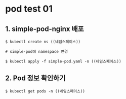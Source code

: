 # pod test 01
## 1. simple-pod-nginx 배포
```
$ kubectl create ns ((네임스페이스))

# simple-pod에 namespace 변경

$ kubectl apply -f simple-pod.yaml -n ((네임스페이스))
```
## 2. Pod 정보 확인하기
```
$ kubectl get pods -n ((네임스페이스))
```
